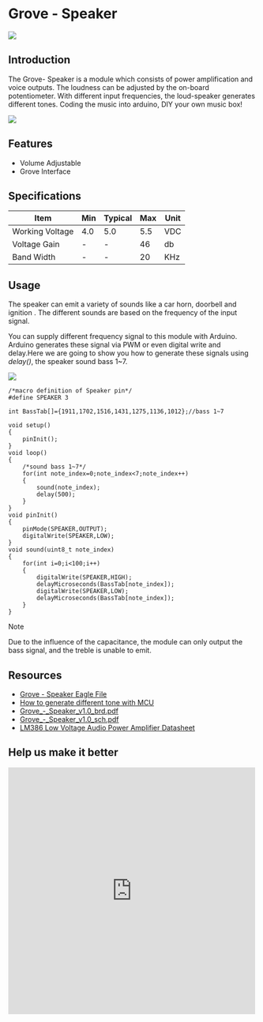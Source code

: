 <!-- 
+++
title       = "Grove - Speaker"
+++
 -->

# Grove - Speaker

![](/assets/Grove-Speaker/img/Grove_Speaker_01.jpg)

Introduction
------------

The Grove- Speaker is a module which consists of power amplification and voice outputs. The loudness can be adjusted by the on-board potentiometer. With different input frequencies, the loud-speaker generates different tones. Coding the music into arduino, DIY your own music box!

[![](/assets/common/Get_One_Now_Banner.png)](http://www.seeedstudio.com/Grove-Speaker-p-1445.html)

Features
-------

-   Volume Adjustable
-   Grove Interface

Specifications
-------------

| Item            | Min | Typical | Max | Unit |
|-----------------|-----|---------|-----|------|
| Working Voltage | 4.0 | 5.0     | 5.5 | VDC  |
| Voltage Gain    | -   | -       | 46  | db   |
| Band Width      | -   | -       | 20  | KHz  |

Usage
-----

The speaker can emit a variety of sounds like a car horn, doorbell and ignition . The different sounds are based on the frequency of the input signal.

You can supply different frequency signal to this module with Arduino. Arduino generates these signal via PWM or even digital write and delay.Here we are going to show you how to generate these signals using *delay()*, the speaker sound bass 1~7.

![](/assets/Grove-Speaker/img/Tone.jpg)

    /*macro definition of Speaker pin*/
    #define SPEAKER 3

    int BassTab[]={1911,1702,1516,1431,1275,1136,1012};//bass 1~7

    void setup() 
    {
        pinInit();
    }
    void loop()
    {
        /*sound bass 1~7*/
        for(int note_index=0;note_index<7;note_index++)
        {
            sound(note_index);
            delay(500);
        }
    }
    void pinInit()
    {
        pinMode(SPEAKER,OUTPUT);
        digitalWrite(SPEAKER,LOW);
    }
    void sound(uint8_t note_index)
    {
        for(int i=0;i<100;i++)   
        {
            digitalWrite(SPEAKER,HIGH);
            delayMicroseconds(BassTab[note_index]);
            digitalWrite(SPEAKER,LOW);
            delayMicroseconds(BassTab[note_index]);
        }
    }

<div class="admonition note">
<p class="admonition-title">Note</p>
Due to the influence of the capacitance, the module can only output the bass signal, and the treble is unable to emit.
</div>

Resources
--------

-   [Grove - Speaker Eagle File](/assets/Grove-Speaker/res/Grove-Speaker_Eagle_File.zip)
-   [How to generate different tone with MCU](/assets/Grove-Speaker/res/Tone.pdf)
-   [Grove\_-\_Speaker\_v1.0\_brd.pdf](/assets/Grove-Speaker/res/Grove-Speaker_v1.0_brd.pdf)
-   [Grove\_-\_Speaker\_v1.0\_sch.pdf](/assets/Grove-Speaker/res/Grove-Speaker_v1.0_sch.pdf)
-   [LM386 Low Voltage Audio Power Amplifier Datasheet](/assets/Grove-Speaker/res/LM386_Low_Voltage_Audio_Power_Amplifier_Datasheet.pdf)


Help us make it better
-------------------------

<iframe frameborder="0" height="500" src="https://www.surveymonkey.com/r/RML2KWQ" width="500"></iframe>


<!-- 
+++
oldwikiurl       = "http://www.seeedstudio.com/wiki/Grove_-_Speaker"
+++
 -->

<!-- This Markdown file was created from http://www.seeedstudio.com/wiki/Grove_-_Speaker -->
